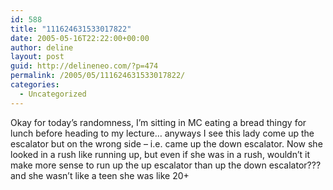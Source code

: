 ```yaml
---
id: 588
title: "111624631533017822"
date: 2005-05-16T22:22:00+00:00
author: deline
layout: post
guid: http://delineneo.com/?p=474
permalink: /2005/05/111624631533017822/
categories:
  - Uncategorized
---
```

Okay for today&#8217;s randomness, I&#8217;m sitting in MC eating a bread thingy for lunch before heading to my lecture&#8230; anyways I see this lady come up the escalator but on the wrong side &#8211; i.e. came up the down escalator. Now she looked in a rush like running up, but even if she was in a rush, wouldn&#8217;t it make more sense to run up the up escalator than up the down escalator??? and she wasn&#8217;t like a teen she was like 20+